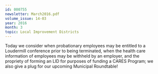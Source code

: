 ```yaml
---
id: 000755
newsletter: March2016.pdf
volume_issue: 14-03
year: 2016
month: 3
topic: Local Improvement Districts
---
```


Today we consider when probationary employees may be entitled to a Loudermill conference prior to being terminated, when the health care information of employees may be withheld by an employer, and the propriety of forming an LID for purposes of funding a CARES Program; we also give a plug for our upcoming Municipal Roundtable!